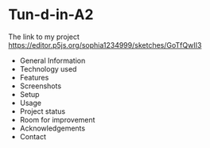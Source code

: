 # Tun-d-in-A2
The link to my project https://editor.p5js.org/sophia1234999/sketches/GoTfQwII3 
- General Information
- Technology used
- Features
- Screenshots
- Setup
- Usage
- Project status
- Room for improvement
- Acknowledgements
- Contact 

